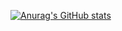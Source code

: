 [![Anurag's GitHub stats](https://github-readme-stats.vercel.app/api?username=es-tania&show_icons=true&theme=radical)](https://github.com/es-tania/github-readme-stats)
